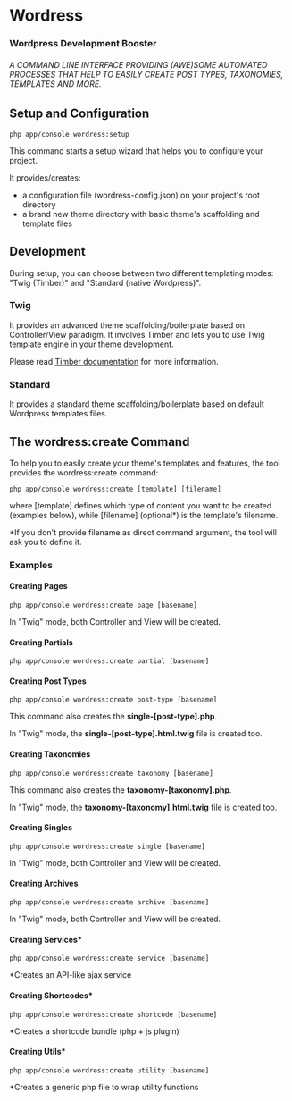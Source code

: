 # Wordress

### Wordpress Development Booster

###### A COMMAND LINE INTERFACE PROVIDING (AWE)SOME AUTOMATED PROCESSES THAT HELP TO EASILY CREATE POST TYPES, TAXONOMIES, TEMPLATES AND MORE.

## Setup and Configuration
```
php app/console wordress:setup
```
This command starts a setup wizard that helps you to configure your project.

It provides/creates:
- a configuration file (wordress-config.json) on your project's root directory
- a brand new theme directory with basic theme's scaffolding and template files

## Development
During setup, you can choose between two different templating modes: "Twig (Timber)" and "Standard (native Wordpress)".

### Twig
It provides an advanced theme scaffolding/boilerplate based on Controller/View paradigm. It involves Timber and lets you to use Twig template engine in your theme development.

Please read [Timber documentation](TIMBER.md) for more information.

### Standard
It provides a standard theme scaffolding/boilerplate based on default Wordpress templates files.

## The wordress:create Command
To help you to easily create your theme's templates and features, the tool provides the wordress:create command:
```
php app/console wordress:create [template] [filename]
```
where [template] defines which type of content you want to be created (examples below), while [filename] (optional*) is the template's filename.

*If you don't provide filename as direct command argument, the tool will ask you to define it. 

### Examples

#### Creating Pages
```
php app/console wordress:create page [basename]
```
In "Twig" mode, both Controller and View will be created.

#### Creating Partials
```
php app/console wordress:create partial [basename]
```

#### Creating Post Types
```
php app/console wordress:create post-type [basename]
```
This command also creates the __single-[post-type].php__.

In "Twig" mode, the __single-[post-type].html.twig__ file is created too.

#### Creating Taxonomies
```
php app/console wordress:create taxonomy [basename]
```
This command also creates the __taxonomy-[taxonomy].php__.

In "Twig" mode, the __taxonomy-[taxonomy].html.twig__ file is created too.

#### Creating Singles
```
php app/console wordress:create single [basename]
```
In "Twig" mode, both Controller and View will be created.

#### Creating Archives
```
php app/console wordress:create archive [basename]
```
In "Twig" mode, both Controller and View will be created.

#### Creating Services*
```
php app/console wordress:create service [basename]
```
*Creates an API-like ajax service

#### Creating Shortcodes*
```
php app/console wordress:create shortcode [basename]
```
*Creates a shortcode bundle (php + js plugin)

#### Creating Utils*
```
php app/console wordress:create utility [basename]
```
*Creates a generic php file to wrap utility functions 


